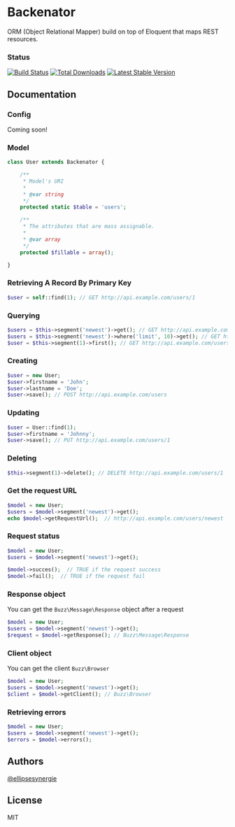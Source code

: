 # Backenator

ORM (Object Relational Mapper) build on top of Eloquent that maps REST resources.

### Status

[![Build Status](https://travis-ci.org/ellipsesynergie/backenator.png?branch=master)](https://travis-ci.org/ellipsesynergie/backenator)
[![Total Downloads](https://poser.pugx.org/ellipsesynergie/backenator/downloads.png)](https://packagist.org/packages/ellipsesynergie/backenator)
[![Latest Stable Version](https://poser.pugx.org/ellipsesynergie/backenator/v/stable.png)](https://packagist.org/packages/ellipsesynergie/backenator)

## Documentation

### Config

Coming soon!

### Model

```php
class User extends Backenator {

    /**
     * Model's URI
     *
     * @var string
     */
    protected static $table = 'users';

    /**
     * The attributes that are mass assignable.
     *
     * @var array
     */
    protected $fillable = array();

}
```

### Retrieving A Record By Primary Key

```php
$user = self::find(1); // GET http://api.example.com/users/1
```

### Querying

```php
$users = $this->segment('newest')->get(); // GET http://api.example.com/users/newest
$users = $this->segment('newest')->where('limit', 10)->get(); // GET http://api.example.com/users/newest?limit=10
$user = $this->segment(1)->first(); // GET http://api.example.com/users/1
```

### Creating

```php
$user = new User;
$user->firstname = 'John';
$user->lastname = 'Doe';
$user->save(); // POST http://api.example.com/users
```

### Updating

```php
$user = User::find(1);
$user->firstname = 'Johnny';
$user->save(); // PUT http://api.example.com/users/1
```

### Deleting

```php
$this->segment(1)->delete(); // DELETE http://api.example.com/users/1
```

### Get the request URL
```php
$model = new User;
$users = $model->segment('newest')->get();
echo $model->getRequestUrl();  // http://api.example.com/users/newest
```

### Request status

```php
$model = new User;
$users = $model->segment('newest')->get();

$model->succes();  // TRUE if the request success
$model->fail();  // TRUE if the request fail
```

### Response object
You can get the `Buzz\Message\Response` object after a request

```php
$model = new User;
$users = $model->segment('newest')->get();
$request = $model->getResponse(); // Buzz\Message\Response
```

### Client object
You can get the client `Buzz\Browser`

```php
$model = new User;
$users = $model->segment('newest')->get();
$client = $model->getClient(); // Buzz\Browser
```

### Retrieving errors

```php
$model = new User;
$users = $model->segment('newest')->get();
$errors = $model->errors();
```

## Authors

[@ellipsesynergie](http://github.com/ellipsesynergie)

## License

MIT
